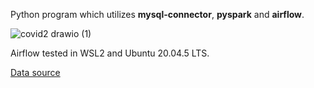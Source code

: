 Python program which utilizes __mysql-connector__, __pyspark__ and __airflow__.

![covid2 drawio (1)](https://user-images.githubusercontent.com/103323204/189497832-367bfd1b-f5a3-4796-8948-becc3702c5f6.png)

Airflow tested in WSL2 and Ubuntu 20.04.5 LTS.

[Data source](https://raw.githubusercontent.com/owid/covid-19-data/master/public/data/owid-covid-data.csv)
